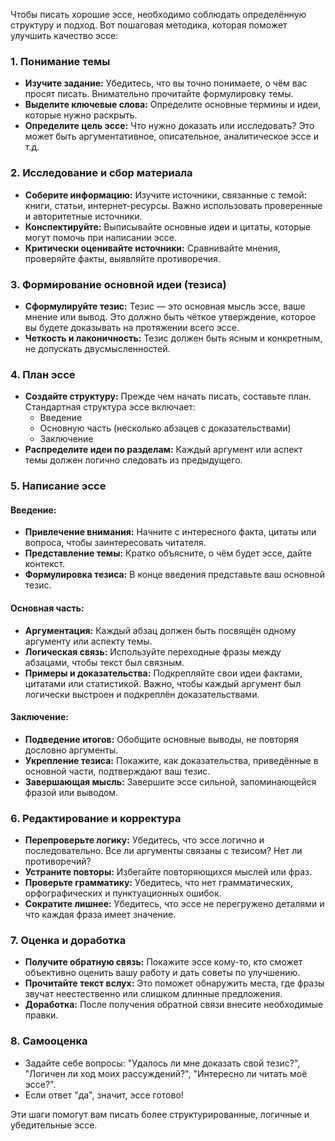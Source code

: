 Чтобы писать хорошие эссе, необходимо соблюдать определённую структуру и подход. Вот пошаговая методика, которая поможет улучшить качество эссе:

### 1. **Понимание темы**
   - **Изучите задание:** Убедитесь, что вы точно понимаете, о чём вас просят писать. Внимательно прочитайте формулировку темы.
   - **Выделите ключевые слова:** Определите основные термины и идеи, которые нужно раскрыть.
   - **Определите цель эссе:** Что нужно доказать или исследовать? Это может быть аргументативное, описательное, аналитическое эссе и т.д.

### 2. **Исследование и сбор материала**
   - **Соберите информацию:** Изучите источники, связанные с темой: книги, статьи, интернет-ресурсы. Важно использовать проверенные и авторитетные источники.
   - **Конспектируйте:** Выписывайте основные идеи и цитаты, которые могут помочь при написании эссе.
   - **Критически оценивайте источники:** Сравнивайте мнения, проверяйте факты, выявляйте противоречия.

### 3. **Формирование основной идеи (тезиса)**
   - **Сформулируйте тезис:** Тезис — это основная мысль эссе, ваше мнение или вывод. Это должно быть чёткое утверждение, которое вы будете доказывать на протяжении всего эссе.
   - **Четкость и лаконичность:** Тезис должен быть ясным и конкретным, не допускать двусмысленностей.

### 4. **План эссе**
   - **Создайте структуру:** Прежде чем начать писать, составьте план. Стандартная структура эссе включает:
     - Введение
     - Основную часть (несколько абзацев с доказательствами)
     - Заключение
   - **Распределите идеи по разделам:** Каждый аргумент или аспект темы должен логично следовать из предыдущего.

### 5. **Написание эссе**
   #### Введение:
   - **Привлечение внимания:** Начните с интересного факта, цитаты или вопроса, чтобы заинтересовать читателя.
   - **Представление темы:** Кратко объясните, о чём будет эссе, дайте контекст.
   - **Формулировка тезиса:** В конце введения представьте ваш основной тезис.

   #### Основная часть:
   - **Аргументация:** Каждый абзац должен быть посвящён одному аргументу или аспекту темы.
   - **Логическая связь:** Используйте переходные фразы между абзацами, чтобы текст был связным.
   - **Примеры и доказательства:** Подкрепляйте свои идеи фактами, цитатами или статистикой. Важно, чтобы каждый аргумент был логически выстроен и подкреплён доказательствами.

   #### Заключение:
   - **Подведение итогов:** Обобщите основные выводы, не повторяя дословно аргументы.
   - **Укрепление тезиса:** Покажите, как доказательства, приведённые в основной части, подтверждают ваш тезис.
   - **Завершающая мысль:** Завершите эссе сильной, запоминающейся фразой или выводом.

### 6. **Редактирование и корректура**
   - **Перепроверьте логику:** Убедитесь, что эссе логично и последовательно. Все ли аргументы связаны с тезисом? Нет ли противоречий?
   - **Устраните повторы:** Избегайте повторяющихся мыслей или фраз.
   - **Проверьте грамматику:** Убедитесь, что нет грамматических, орфографических и пунктуационных ошибок.
   - **Сократите лишнее:** Убедитесь, что эссе не перегружено деталями и что каждая фраза имеет значение.

### 7. **Оценка и доработка**
   - **Получите обратную связь:** Покажите эссе кому-то, кто сможет объективно оценить вашу работу и дать советы по улучшению.
   - **Прочитайте текст вслух:** Это поможет обнаружить места, где фразы звучат неестественно или слишком длинные предложения.
   - **Доработка:** После получения обратной связи внесите необходимые правки.

### 8. **Самооценка**
   - Задайте себе вопросы: "Удалось ли мне доказать свой тезис?", "Логичен ли ход моих рассуждений?", "Интересно ли читать моё эссе?".
   - Если ответ "да", значит, эссе готово!

Эти шаги помогут вам писать более структурированные, логичные и убедительные эссе.
